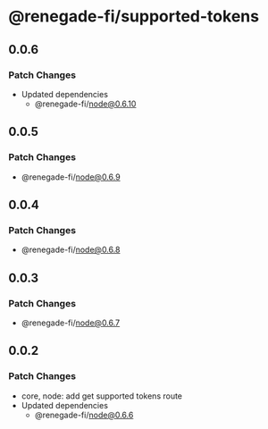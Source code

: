 # @renegade-fi/supported-tokens

## 0.0.6

### Patch Changes

- Updated dependencies
  - @renegade-fi/node@0.6.10

## 0.0.5

### Patch Changes

- @renegade-fi/node@0.6.9

## 0.0.4

### Patch Changes

- @renegade-fi/node@0.6.8

## 0.0.3

### Patch Changes

- @renegade-fi/node@0.6.7

## 0.0.2

### Patch Changes

- core, node: add get supported tokens route
- Updated dependencies
  - @renegade-fi/node@0.6.6
